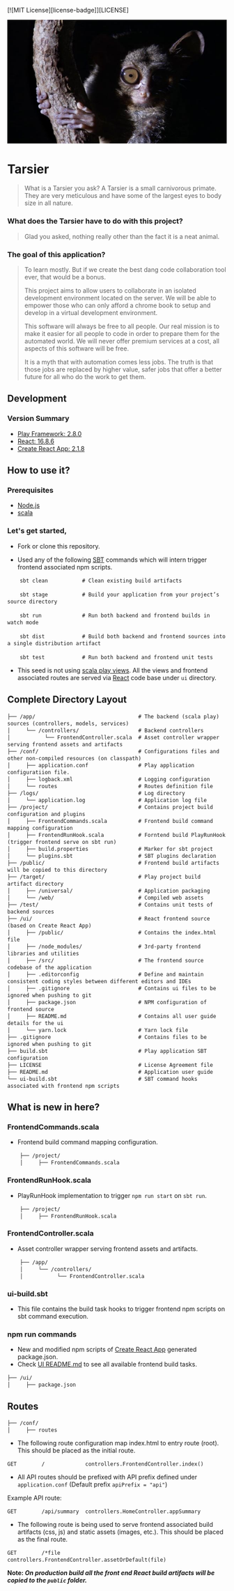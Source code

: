 [![MIT License][license-badge]][LICENSE]

![alt text](ui/public/tarsier-img.jpg)

# Tarsier

> What is a Tarsier you ask? 
> A Tarsier is a small carnivorous primate. They are very meticulous and have some of the largest eyes to body size in all nature.

### What does the Tarsier have to do with this project?

> Glad you asked, nothing really other than the fact it is a neat animal. 

### The goal of this application?

> To learn mostly. But if we create the best dang code collaboration tool ever, that would be a bonus.
>
> This project aims to allow users to collaborate in an isolated development environment located on the server.
> We will be able to empower those who can only afford a chrome book to setup and develop in a virtual development
> environment. 
>
> This software will always be free to all people. Our real mission is to make it easier for all people to code
> in order to prepare them for the automated world. We will never offer premium services at a cost, all aspects of
> this software will be free.
>
> It is a myth that with automation comes less jobs. The truth is that those jobs are replaced by higher value, 
> safer jobs that offer a better future for all who do the work to get them.

## Development

### Version Summary

* [Play Framework: 2.8.0](https://www.playframework.com/documentation/2.8.x/Home)
* [React: 16.8.6](https://reactjs.org/)
* [Create React App: 2.1.8](https://github.com/facebookincubator/create-react-app)

## How to use it?

### Prerequisites

* [Node.js](https://nodejs.org/)
* [scala](https://www.scala-lang.org/download/)

### Let's get started,

* Fork or clone this repository.

* Used any of the following [SBT](http://www.scala-sbt.org/) commands which will intern trigger frontend associated npm scripts.

```
    sbt clean           # Clean existing build artifacts

    sbt stage           # Build your application from your project’s source directory

    sbt run             # Run both backend and frontend builds in watch mode

    sbt dist            # Build both backend and frontend sources into a single distribution artifact

    sbt test            # Run both backend and frontend unit tests
```

* This seed is not using [scala play views](https://www.playframework.com/documentation/2.6.x/ScalaTemplates). All the views and frontend associated routes are served via [React](https://reactjs.org/) code base under `ui` directory.

## Complete Directory Layout

```
├── /app/                                 # The backend (scala play) sources (controllers, models, services)
│     └── /controllers/                   # Backend controllers
│           └── FrontendController.scala  # Asset controller wrapper serving frontend assets and artifacts
├── /conf/                                # Configurations files and other non-compiled resources (on classpath)
│     ├── application.conf                # Play application configuratiion file.
│     ├── logback.xml                     # Logging configuration
│     └── routes                          # Routes definition file
├── /logs/                                # Log directory
│     └── application.log                 # Application log file
├── /project/                             # Contains project build configuration and plugins
│     ├── FrontendCommands.scala          # Frontend build command mapping configuration
│     ├── FrontendRunHook.scala           # Forntend build PlayRunHook (trigger frontend serve on sbt run)
│     ├── build.properties                # Marker for sbt project
│     └── plugins.sbt                     # SBT plugins declaration
├── /public/                              # Frontend build artifacts will be copied to this directory
├── /target/                              # Play project build artifact directory
│     ├── /universal/                     # Application packaging
│     └── /web/                           # Compiled web assets
├── /test/                                # Contains unit tests of backend sources
├── /ui/                                  # React frontend source (based on Create React App)
│     ├── /public/                        # Contains the index.html file
│     ├── /node_modules/                  # 3rd-party frontend libraries and utilities
│     ├── /src/                           # The frontend source codebase of the application
│     ├── .editorconfig                   # Define and maintain consistent coding styles between different editors and IDEs
│     ├── .gitignore                      # Contains ui files to be ignored when pushing to git
│     ├── package.json                    # NPM configuration of frontend source
│     ├── README.md                       # Contains all user guide details for the ui
│     └── yarn.lock                       # Yarn lock file
├── .gitignore                            # Contains files to be ignored when pushing to git
├── build.sbt                             # Play application SBT configuration
├── LICENSE                               # License Agreement file
├── README.md                             # Application user guide
└── ui-build.sbt                          # SBT command hooks associated with frontend npm scripts 
```

## What is new in here?

### FrontendCommands.scala

* Frontend build command mapping configuration.

```
    ├── /project/
    │     ├── FrontendCommands.scala
```


### FrontendRunHook.scala

* PlayRunHook implementation to trigger ``npm run start`` on ``sbt run``.

```
    ├── /project/
    │     ├── FrontendRunHook.scala
```

### FrontendController.scala

* Asset controller wrapper serving frontend assets and artifacts.

```
    ├── /app/                                 
    │     └── /controllers/                   
    │           └── FrontendController.scala
```

### ui-build.sbt

* This file contains the build task hooks to trigger frontend npm scripts on sbt command execution.

### npm run commands

* New and modified npm scripts of [Create React App](https://github.com/facebookincubator/create-react-app) generated package.json.
* Check [UI README.md](./ui/README.md) to see all available frontend build tasks.

```
├── /ui/                       
│     ├── package.json          
```

## Routes

```
├── /conf/      
│     ├── routes
```

* The following route configuration map index.html to entry route (root). This should be placed as the initial route.

```
GET        /             controllers.FrontendController.index()
```

* All API routes should be prefixed with API prefix defined under ``application.conf`` (Default prefix ``apiPrefix = "api"``) 

Example API route:

```
GET        /api/summary  controllers.HomeController.appSummary
```

* The following route is being used to serve frontend associated build artifacts (css, js) and static assets (images, etc.). This should be placed as the final route.

```
GET        /*file        controllers.FrontendController.assetOrDefault(file)
```

**Note: _On production build all the front end React build artifacts will be copied to the `public` folder._**
